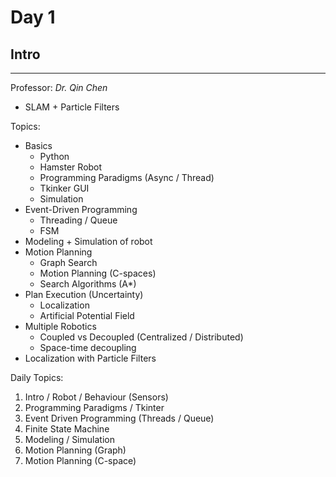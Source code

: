 # Day 1
## Intro
---------------------

Professor: *Dr. Qin Chen*

+ SLAM + Particle Filters

Topics:
- Basics
    - Python
    - Hamster Robot
    - Programming Paradigms (Async / Thread)
    - Tkinker GUI
    - Simulation
- Event-Driven Programming
    - Threading / Queue
    - FSM
- Modeling + Simulation of robot
- Motion Planning
    - Graph Search
    - Motion Planning (C-spaces)
    - Search Algorithms (A\*)
- Plan Execution (Uncertainty)
    - Localization
    - Artificial Potential Field
- Multiple Robotics
    - Coupled vs Decoupled (Centralized / Distributed)
    - Space-time decoupling
- Localization with Particle Filters

Daily Topics:
1. Intro / Robot / Behaviour (Sensors)
2. Programming Paradigms / Tkinter
3. Event Driven Programming (Threads / Queue)
4. Finite State Machine
5. Modeling / Simulation
6. Motion Planning (Graph)
7. Motion Planning (C-space)

